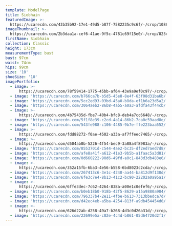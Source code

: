 ```yaml
---
template: ModelPage
title: Siobhain
featuredImage: >-
  https://ucarecdn.com/43b35b92-17e1-49d5-b87f-7582235c9c6f/-/crop/1086x690/0,0/-/preview/
imageThumbnail: >-
  https://ucarecdn.com/2b3daa1a-cef6-41ae-9f5c-4781c69f15e0/-/crop/823x1182/438,168/-/preview/
firstName: Siobhain
collection: Classic
height: 173cm
measurementType: bust
bust: 97cm
waist: 74cm
hips: 99cm
size: '10'
shoeSize: '10'
imagePortfolio:
  - image: >-
      https://ucarecdn.com/78f59414-1775-45bb-af64-43e9a9ef0c97/-/crop/1386x2135/196,247/-/preview/
  - image: 'https://ucarecdn.com/b766ca7b-b5d5-45e8-8e4f-63f08d31ba6b/'
  - image: 'https://ucarecdn.com/5cc2ed93-03bd-45a0-b8da-ef1b6a23d5a2/'
  - image: 'https://ucarecdn.com/3064aeb2-86b8-4ab5-a0a3-afdfa43f44cb/'
  - image: >-
      https://ucarecdn.com/4b75435d-fbe7-40b4-bfc8-deb4a7cc6648/-/crop/1633x2275/0,174/-/preview/
  - image: 'https://ucarecdn.com/5f1f8e39-c2cd-4a14-86b2-7ca0c59aad8e/'
  - image: 'https://ucarecdn.com/543fe988-c106-4485-9b7e-ffe223baa552/'
  - image: >-
      https://ucarecdn.com/fdd88272-f0ae-4502-a33a-af7ffeec7465/-/crop/901x995/111,262/-/preview/
  - image: >-
      https://ucarecdn.com/d504ab0b-5226-4f54-bec9-3a88a4f8983a/-/crop/1073x1258/0,0/-/preview/
  - image: 'https://ucarecdn.com/8553701d-c544-4ae2-bc35-df2ed7aed7d8/'
  - image: 'https://ucarecdn.com/afe8a41f-a612-41e3-9b5b-a1faac5a3d81/'
  - image: 'https://ucarecdn.com/0d660222-90d6-49fd-a0c1-843d3db483e6/'
  - image: >-
      https://ucarecdn.com/352a15fb-6ba3-4e56-b558-6bd8023c2cda/-/crop/837x602/51,92/-/preview/
  - image: 'https://ucarecdn.com/267413c6-3e1c-4240-aa44-ba812d9f130d/'
  - image: 'https://ucarecdn.com/6fe3c7e4-8b13-41c2-bc90-22202a0a95a1/'
  - image: >-
      https://ucarecdn.com/6ffe3dec-7c62-4264-838a-a00e1c0efef6/-/crop/804x722/41,358/-/preview/
  - image: 'https://ucarecdn.com/b0eb18b0-918b-42f5-8629-a15a9880a984/'
  - image: 'https://ucarecdn.com/796337b4-2e11-4fbe-b613-7313bbedca7d/'
  - image: 'https://ucarecdn.com/d42ec4eb-a5ba-4254-813f-a9db454454d0/'
  - image: >-
      https://ucarecdn.com/626d22ab-d258-49a7-b268-4d3c0d26a31d/-/crop/1170x1722/0,45/-/preview/
  - image: 'https://ucarecdn.com/22699e5a-c02e-4c4d-b861-05d64720d2f1/'
---
```


